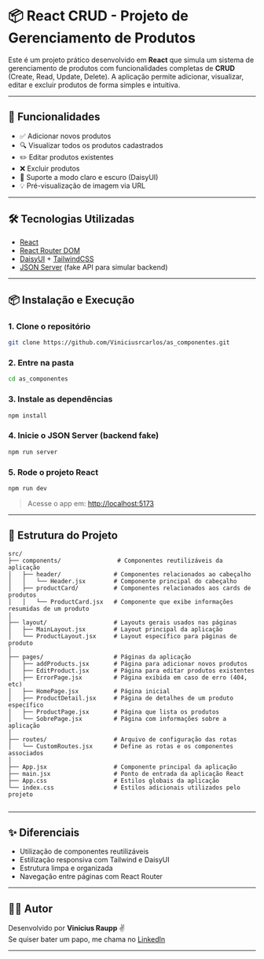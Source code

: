 # 📦 React CRUD - Projeto de Gerenciamento de Produtos

Este é um projeto prático desenvolvido em **React** que simula um sistema de gerenciamento de produtos com funcionalidades completas de **CRUD** (Create, Read, Update, Delete). A aplicação permite adicionar, visualizar, editar e excluir produtos de forma simples e intuitiva.

---

## 🚀 Funcionalidades

- ✅ Adicionar novos produtos
- 🔍 Visualizar todos os produtos cadastrados
- ✏️ Editar produtos existentes
- ❌ Excluir produtos
- 🌙 Suporte a modo claro e escuro (DaisyUI)
- 💡 Pré-visualização de imagem via URL

---

## 🛠️ Tecnologias Utilizadas

- [React](https://reactjs.org/)
- [React Router DOM](https://reactrouter.com/)
- [DaisyUI](https://daisyui.com/) + [TailwindCSS](https://tailwindcss.com/)
- [JSON Server](https://github.com/typicode/json-server) (fake API para simular backend)

---



## 📦 Instalação e Execução

### 1. Clone o repositório

```bash
git clone https://github.com/Viniciusrcarlos/as_componentes.git
```

### 2. Entre na pasta

```bash
cd as_componentes
```

### 3. Instale as dependências

```bash
npm install
```

### 4. Inicie o JSON Server (backend fake)

```bash
npm run server
```

### 5. Rode o projeto React

```bash
npm run dev
```

> Acesse o app em: [http://localhost:5173](http://localhost:5173)

---

## 📁 Estrutura do Projeto

```
src/
├── components/                # Componentes reutilizáveis da aplicação
│   ├── header/               # Componentes relacionados ao cabeçalho
│   │   └── Header.jsx        # Componente principal do cabeçalho
│   ├── productCard/          # Componentes relacionados aos cards de produtos
│   │   └── ProductCard.jsx   # Componente que exibe informações resumidas de um produto
│
├── layout/                   # Layouts gerais usados nas páginas
│   ├── MainLayout.jsx        # Layout principal da aplicação
│   └── ProductLayout.jsx     # Layout específico para páginas de produto
│
├── pages/                    # Páginas da aplicação
│   ├── addProducts.jsx       # Página para adicionar novos produtos
│   ├── EditProduct.jsx       # Página para editar produtos existentes
│   ├── ErrorPage.jsx         # Página exibida em caso de erro (404, etc)
│   ├── HomePage.jsx          # Página inicial
│   ├── ProductDetail.jsx     # Página de detalhes de um produto específico
│   ├── ProductPage.jsx       # Página que lista os produtos
│   └── SobrePage.jsx         # Página com informações sobre a aplicação
│
├── routes/                   # Arquivo de configuração das rotas
│   └── CustomRoutes.jsx      # Define as rotas e os componentes associados
│
├── App.jsx                   # Componente principal da aplicação
├── main.jsx                  # Ponto de entrada da aplicação React
├── App.css                   # Estilos globais da aplicação
└── index.css                 # Estilos adicionais utilizados pelo projeto


```

---

## ✨ Diferenciais

- Utilização de componentes reutilizáveis
- Estilização responsiva com Tailwind e DaisyUI
- Estrutura limpa e organizada
- Navegação entre páginas com React Router

---

## 🧑‍💻 Autor

Desenvolvido por **Vinicius Raupp** ✌️  
Se quiser bater um papo, me chama no [LinkedIn](https://www.linkedin.com/in/vinicius-raupp-152a68233/)

---